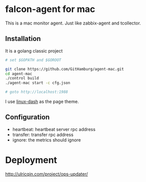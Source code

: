 falcon-agent for mac
===

This is a mac monitor agent. Just like zabbix-agent and tcollector.


## Installation

It is a golang classic project

```bash
# set $GOPATH and $GOROOT

git clone https://github.com/GitHamburg/agent-mac.git
cd agent-mac
./control build
./agent-mac start -c cfg.json

# goto http://localhost:1988
```

I use [linux-dash](https://github.com/afaqurk/linux-dash) as the page theme.

## Configuration

- heartbeat: heartbeat server rpc address
- transfer: transfer rpc address
- ignore: the metrics should ignore

# Deployment

http://ulricqin.com/project/ops-updater/

